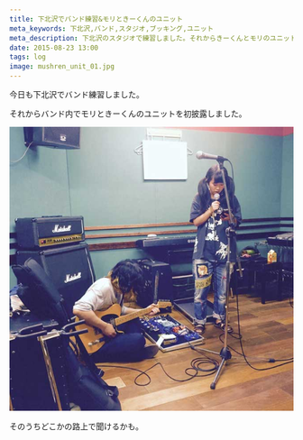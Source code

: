```yaml
---
title: 下北沢でバンド練習&モリときーくんのユニット
meta_keywords: 下北沢,バンド,スタジオ,ブッキング,ユニット
meta_description: 下北沢のスタジオで練習しました。それからきーくんとモリのユニットをバンド内で披露しました。
date: 2015-08-23 13:00
tags: log
image: mushren_unit_01.jpg
---
```


今日も下北沢でバンド練習しました。

それからバンド内でモリときーくんのユニットを初披露しました。

![ユニット画像](mushren_unit_02.jpg)

そのうちどこかの路上で聞けるかも。
